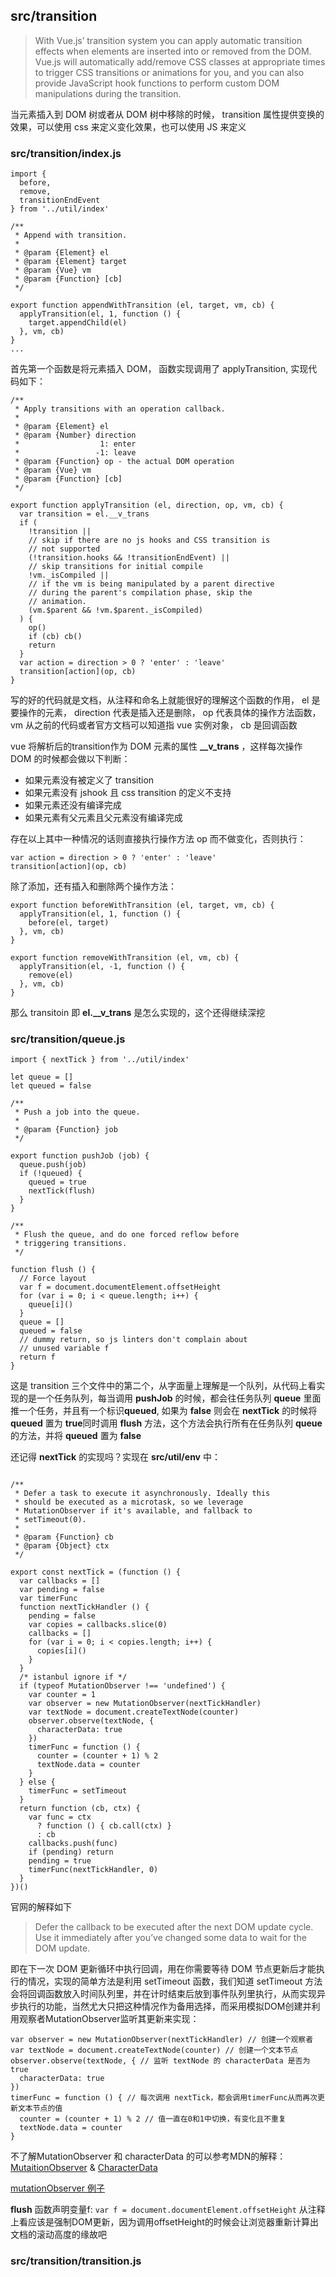 ## src/transition


>With Vue.js’ transition system you can apply automatic transition effects when elements are inserted into or removed from the DOM. Vue.js will automatically add/remove CSS classes at appropriate times to trigger CSS transitions or animations for you, and you can also provide JavaScript hook functions to perform custom DOM manipulations during the transition.

当元素插入到 DOM 树或者从 DOM 树中移除的时候， transition 属性提供变换的效果，可以使用 css 来定义变化效果，也可以使用 JS 来定义

### src/transition/index.js

```
import {
  before,
  remove,
  transitionEndEvent
} from '../util/index'

/**
 * Append with transition.
 *
 * @param {Element} el
 * @param {Element} target
 * @param {Vue} vm
 * @param {Function} [cb]
 */

export function appendWithTransition (el, target, vm, cb) {
  applyTransition(el, 1, function () {
    target.appendChild(el)
  }, vm, cb)
}
...
```

首先第一个函数是将元素插入 DOM， 函数实现调用了 applyTransition, 实现代码如下：

```
/**
 * Apply transitions with an operation callback.
 *
 * @param {Element} el
 * @param {Number} direction
 *                  1: enter
 *                 -1: leave
 * @param {Function} op - the actual DOM operation
 * @param {Vue} vm
 * @param {Function} [cb]
 */

export function applyTransition (el, direction, op, vm, cb) {
  var transition = el.__v_trans
  if (
    !transition ||
    // skip if there are no js hooks and CSS transition is
    // not supported
    (!transition.hooks && !transitionEndEvent) ||
    // skip transitions for initial compile
    !vm._isCompiled ||
    // if the vm is being manipulated by a parent directive
    // during the parent's compilation phase, skip the
    // animation.
    (vm.$parent && !vm.$parent._isCompiled)
  ) {
    op()
    if (cb) cb()
    return
  }
  var action = direction > 0 ? 'enter' : 'leave'
  transition[action](op, cb)
}

```

写的好的代码就是文档，从注释和命名上就能很好的理解这个函数的作用， el 是要操作的元素， direction 代表是插入还是删除， op 代表具体的操作方法函数， vm 从之前的代码或者官方文档可以知道指 vue 实例对象， cb 是回调函数

vue 将解析后的transition作为 DOM 元素的属性 **__v_trans** ，这样每次操作 DOM 的时候都会做以下判断：

* 如果元素没有被定义了 transition
* 如果元素没有 jshook 且 css transition 的定义不支持
* 如果元素还没有编译完成
* 如果元素有父元素且父元素没有编译完成

存在以上其中一种情况的话则直接执行操作方法 op 而不做变化，否则执行：

```
var action = direction > 0 ? 'enter' : 'leave'
transition[action](op, cb)
```

除了添加，还有插入和删除两个操作方法：
```
export function beforeWithTransition (el, target, vm, cb) {
  applyTransition(el, 1, function () {
    before(el, target)
  }, vm, cb)
}

export function removeWithTransition (el, vm, cb) {
  applyTransition(el, -1, function () {
    remove(el)
  }, vm, cb)
}
```

那么 transitoin 即 **el.__v_trans** 是怎么实现的，这个还得继续深挖


### src/transition/queue.js
```
import { nextTick } from '../util/index'

let queue = []
let queued = false

/**
 * Push a job into the queue.
 *
 * @param {Function} job
 */

export function pushJob (job) {
  queue.push(job)
  if (!queued) {
    queued = true
    nextTick(flush)
  }
}

/**
 * Flush the queue, and do one forced reflow before
 * triggering transitions.
 */

function flush () {
  // Force layout
  var f = document.documentElement.offsetHeight
  for (var i = 0; i < queue.length; i++) {
    queue[i]()
  }
  queue = []
  queued = false
  // dummy return, so js linters don't complain about
  // unused variable f
  return f
}

```

这是 transition 三个文件中的第二个，从字面量上理解是一个队列，从代码上看实现的是一个任务队列，每当调用 **pushJob** 的时候，都会往任务队列 **queue** 里面推一个任务，并且有一个标识**queued**, 如果为 **false** 则会在 **nextTick** 的时候将 **queued** 置为 **true**同时调用 **flush** 方法，这个方法会执行所有在任务队列 **queue** 的方法，并将 **queued** 置为 **false**

还记得 **nextTick** 的实现吗？实现在 **src/util/env** 中：

```

/**
 * Defer a task to execute it asynchronously. Ideally this
 * should be executed as a microtask, so we leverage
 * MutationObserver if it's available, and fallback to
 * setTimeout(0).
 *
 * @param {Function} cb
 * @param {Object} ctx
 */

export const nextTick = (function () {
  var callbacks = []
  var pending = false
  var timerFunc
  function nextTickHandler () {
    pending = false
    var copies = callbacks.slice(0)
    callbacks = []
    for (var i = 0; i < copies.length; i++) {
      copies[i]()
    }
  }
  /* istanbul ignore if */
  if (typeof MutationObserver !== 'undefined') {
    var counter = 1
    var observer = new MutationObserver(nextTickHandler)
    var textNode = document.createTextNode(counter)
    observer.observe(textNode, {
      characterData: true
    })
    timerFunc = function () {
      counter = (counter + 1) % 2
      textNode.data = counter
    }
  } else {
    timerFunc = setTimeout
  }
  return function (cb, ctx) {
    var func = ctx
      ? function () { cb.call(ctx) }
      : cb
    callbacks.push(func)
    if (pending) return
    pending = true
    timerFunc(nextTickHandler, 0)
  }
})()

```

官网的解释如下
> Defer the callback to be executed after the next DOM update cycle. Use it immediately after you’ve changed some data to wait for the DOM update.

即在下一次 DOM 更新循环中执行回调，用在你需要等待 DOM 节点更新后才能执行的情况，实现的简单方法是利用 setTimeout 函数，我们知道 setTimeout 方法会将回调函数放入时间队列里，并在计时结束后放到事件队列里执行，从而实现异步执行的功能，当然尤大只把这种情况作为备用选择，而采用模拟DOM创建并利用观察者MutationObserver监听其更新来实现：
```
var observer = new MutationObserver(nextTickHandler) // 创建一个观察者
var textNode = document.createTextNode(counter) // 创建一个文本节点
observer.observe(textNode, { // 监听 textNode 的 characterData 是否为 true
  characterData: true
})
timerFunc = function () { // 每次调用 nextTick，都会调用timerFunc从而再次更新文本节点的值
  counter = (counter + 1) % 2 // 值一直在0和1中切换，有变化且不重复
  textNode.data = counter
}
```

不了解MutationObserver 和 characterData 的可以参考MDN的解释： [MutaitionObserver](https://developer.mozilla.org/zh-CN/docs/Web/API/MutationObserver)
 & [CharacterData](https://developer.mozilla.org/zh-CN/docs/Web/API/CharacterData)

[mutationObserver 例子](https://jsfiddle.net/chenjsh36/1b5LL0b7/)


**flush** 函数声明变量f: ```var f = document.documentElement.offsetHeight``` 从注释上看应该是强制DOM更新，因为调用offsetHeight的时候会让浏览器重新计算出文档的滚动高度的缘故吧

### src/transition/transition.js

